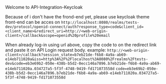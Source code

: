Welcome to API-Integration-Keycloak

Because of i don't have the frond-end yet, please use keycloak theme front-end can be acces on ```http://localhost:8080/realms/tests-dev/protocol/openid-connect/auth?response_type=code&client_id=<client_name>&redirect_uri=http://<web-origin-client>/callback&scope=openid%20profile%20email```

When already log-in using url above, copy the code to on the redirect link and paste it on API Login request body.
example: 
``http://<web-origin-client>/callback?session_state=b7eb21de-f6b8-4a9a-ab69-e14eb711020a&iss=http%3A%2F%2Flocalhost%3A8080%2Frealms%2Ftests-dev&code=eb3e69b2-050e-438b-b5d2-0ecc146a7896.b7eb21de-f6b8-4a9a-ab69-e14eb711020a.034727a5-5f3f-4748-9419-fd171073558d``
``code=eb3e69b2-050e-438b-b5d2-0ecc146a7896.b7eb21de-f6b8-4a9a-ab69-e14eb711020a.034727a5-5f3f-4748-9419-fd171073558d``